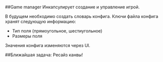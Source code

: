 ##Game manager
Инкапсулирует создание и управление игрой.

В будущем необходимо создать словарь конфига.
Ключи файла конфига хранят следующую информацию: 
 * Тип поля (прямоугольное, шестиугольное)
 * Размеры поля

Значения конфига изменяются через UI.

##Ближайшая задача: Ресайз канвы!